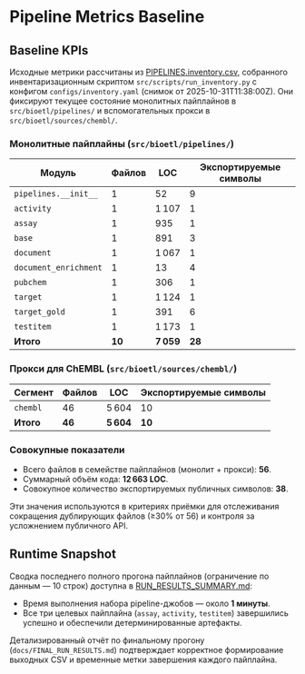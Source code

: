 # Pipeline Metrics Baseline

## Baseline KPIs

Исходные метрики рассчитаны из [PIPELINES.inventory.csv](PIPELINES.inventory.csv), собранного инвентаризационным скриптом `src/scripts/run_inventory.py` с конфигом `configs/inventory.yaml` (снимок от 2025-10-31T11:38:00Z). Они фиксируют текущее состояние монолитных пайплайнов в `src/bioetl/pipelines/` и вспомогательных прокси в `src/bioetl/sources/chembl/`.

### Монолитные пайплайны (`src/bioetl/pipelines/`)

| Модуль | Файлов | LOC | Экспортируемые символы |
| --- | --- | --- | --- |
| `pipelines.__init__` | 1 | 52 | 9 |
| `activity` | 1 | 1 107 | 1 |
| `assay` | 1 | 935 | 1 |
| `base` | 1 | 891 | 3 |
| `document` | 1 | 1 067 | 1 |
| `document_enrichment` | 1 | 13 | 4 |
| `pubchem` | 1 | 306 | 1 |
| `target` | 1 | 1 124 | 1 |
| `target_gold` | 1 | 391 | 6 |
| `testitem` | 1 | 1 173 | 1 |
| **Итого** | **10** | **7 059** | **28** |

### Прокси для ChEMBL (`src/bioetl/sources/chembl/`)

| Сегмент | Файлов | LOC | Экспортируемые символы |
| --- | --- | --- | --- |
| `chembl` | 46 | 5 604 | 10 |
| **Итого** | **46** | **5 604** | **10** |

### Совокупные показатели

- Всего файлов в семействе пайплайнов (монолит + прокси): **56**.
- Суммарный объём кода: **12 663 LOC**.
- Совокупное количество экспортируемых публичных символов: **38**.

Эти значения используются в критериях приёмки для отслеживания сокращения дублирующих файлов (≥30% от 56) и контроля за усложнением публичного API.

## Runtime Snapshot

Сводка последнего полного прогона пайплайнов (ограничение по данным — 10 строк) доступна в [RUN_RESULTS_SUMMARY.md](../RUN_RESULTS_SUMMARY.md):

- Время выполнения набора pipeline-джобов — около **1 минуты**.
- Все три целевых пайплайна (`assay`, `activity`, `testitem`) завершились успешно и обеспечили детерминированные артефакты.

Детализированный отчёт по финальному прогону (`docs/FINAL_RUN_RESULTS.md`) подтверждает корректное формирование выходных CSV и временные метки завершения каждого пайплайна.

